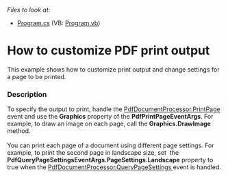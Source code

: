 <!-- default file list -->
*Files to look at*:

* [Program.cs](./CS/CustomizePrintSettings/Program.cs) (VB: [Program.vb](./VB/CustomizePrintSettings/Program.vb))
<!-- default file list end -->
# How to customize PDF print output 


This example shows how to customize print output and change settings for a page to be printed. 


<h3>Description</h3>

To specify the output to print, handle the&nbsp;<a href="https://documentation.devexpress.com/#DocumentServer/DevExpressPdfPdfDocumentProcessor_PrintPagetopic">PdfDocumentProcessor.PrintPage </a>event and use the <strong>Graphics</strong> property of the <strong>PdfPrintPageEventArgs</strong>. For example, to draw an image on each page, call the <strong>Graphics.DrawImage</strong> method. <br><br>You can print each page of a document using different page settings. For example, to print the second page in landscape size, set&nbsp; the <strong>PdfQueryPageSettingsEventArgs.PageSettings.Landscape</strong> property to true when the <a href="https://documentation.devexpress.com/#DocumentServer/DevExpressPdfPdfDocumentProcessor_QueryPageSettingstopic">PdfDocumentProcessor.QueryPageSettings </a>event is handled.

<br/>


